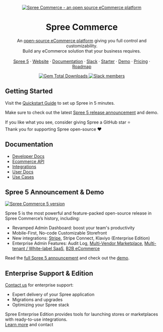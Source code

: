 <p align="center">
  <a href="https://spreecommerce.org">
    <img alt="Spree Commerce - an open source eCommerce platform" src="https://github.com/spree/spree/assets/12614496/ff5372a4-e906-458e-83b6-7927ba0629c1">
  </a>

  <h1 align="center">Spree Commerce</h1>

  <p align="center">
    An <a href="https://spreecommerce.org/">open-source eCommerce platform</a> giving you full control and customizability.<br/>
    Build any eCommerce solution that your business requires.<br/><br/>
    <a href="https://spreecommerce.org/announcing-spree-5-the-biggest-open-source-release-ever/">Spree 5</a>
    ·
    <a href="https://spreecommerce.org">Website</a>
    ·
    <a href="https://spreecommerce.org/docs/">Documentation</a>
    ·
    <a href="https://slack.spreecommerce.org">Slack</a>
    ·
    <a href="https://github.com/spree/spree_starter/">Starter</a>
    ·
    <a href="https://demo.spreecommerce.org">Demo</a>
    ·
    <a href="https://spreecommerce.org/pricing/">Pricing</a>
    ·
    <a href="https://github.com/spree/spree/milestones?direction=asc&sort=due_date&state=open">Roadmap</a>
  </p>
</p>

<p align="center">
  <a href="https://rubygems.org/gems/spree">
    <img alt="Gem Total Downloads" src="https://img.shields.io/gem/dt/spree" />
  </a>
  <a href="https://slack.spreecommerce.org">
    <img alt="Slack members" src="https://img.shields.io/badge/slack%20members-7K-blue" />
  </a>
</p>

## Getting Started

Visit the [Quickstart Guide](https://spreecommerce.org/docs/developer/getting-started/quickstart) to set up Spree in 5 minutes.

Make sure to check out the latest [Spree 5 release announcement](https://github.com/spree/spree#spree-5-announcement--demo) and demo.

If you like what you see, consider giving Spree a GitHub star :star:  
Thank you for supporting Spree open-source :heart:

## Documentation

- [Developer Docs](https://spreecommerce.org/docs/developer/getting-started/quickstart)
- [Ecommerce API](https://spreecommerce.org/docs/api-reference/introduction)
- [Integrations](https://spreecommerce.org/docs/integrations/integrations)
- [User Docs](https://spreecommerce.org/docs/user/what-is-spree-commerce)
- [Use Cases](https://spreecommerce.org/docs/use-case/overview)

## Spree 5 Announcement & Demo

[![Spree Commerce 5 version](https://vendo-production-res.cloudinary.com/image/upload/w_2000/q_auto/v1742985405/docs/github/Spree_Commerce_open-source_eCommerce_myzurl.jpg)](https://spreecommerce.org/announcing-spree-5-the-biggest-open-source-release-ever/)

Spree 5 is the most powerful and feature-packed open-source release in Spree Commerce’s history, including:

- Revamped Admin Dashboard: boost your team's productivity
- Mobile-First, No-code Customizable Storefront
- New integrations: [Stripe](https://github.com/spree/spree_stripe), Stripe Connect, Klaviyo (Enterprise Edition)
- Enterprise Admin Features: Audit Log, [Multi-Vendor Marketplace](https://spreecommerce.org/marketplace-ecommerce/), [Multi-tenant / White-label SaaS](https://spreecommerce.org/multi-tenant-white-label-ecommerce/), [B2B eCommerce](https://spreecommerce.org/use-cases/headless-b2b-ecommerce/)

Read the [full Spree 5 announcement](https://spreecommerce.org/announcing-spree-5-the-biggest-open-source-release-ever/) and check out the [demo](https://demo.spreecommerce.org/).

## Enterprise Support & Edition

[Contact us](https://spreecommerce.org/get-started/) for enterprise support:

- Expert delivery of your Spree application
- Migrations and upgrades
- Optimizing your Spree stack

Spree Enterprise Edition provides tools for launching stores or marketplaces with ready-to-use integrations.  
[Learn more](https://spreecommerce.org/spree-commerce-version-comparison-community-edition-vs-enterprise-edition/) and contact

